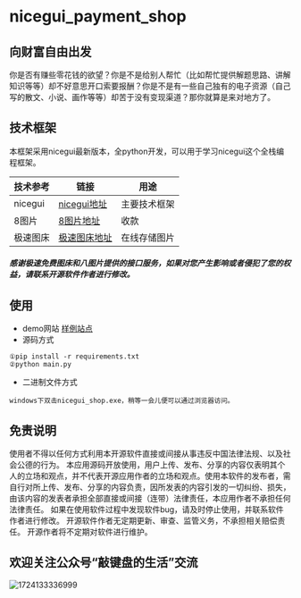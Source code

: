 # nicegui_payment_shop

## 向财富自由出发

你是否有赚些零花钱的欲望？你是不是给别人帮忙（比如帮忙提供解题思路、讲解知识等等）却不好意思开口索要报酬？你是不是有一些自己独有的电子资源（自己写的散文、小说、画作等等）却苦于没有变现渠道？那你就算是来对地方了。

## 技术框架

本框架采用nicegui最新版本，全python开发，可以用于学习nicegui这个全栈编程框架。

| 技术参考 | 链接                                             | 用途         |
| -------- | ------------------------------------------------ | ------------ |
| nicegui  | [nicegui地址](https://nicegui.io/)                  | 主要技术框架 |
| 8图片    | [8图片地址](http://www.8tupian.com/zhu.php?u=14535) | 收款         |
| 极速图床 | [极速图床地址](https://tucdn.wpon.cn/)              | 在线存储图片 |

##### 感谢极速免费图床和八图片提供的接口服务，如果对您产生影响或者侵犯了您的权益，请联系开源软件作者进行修改。

## 使用

- demo网站
  [样例站点](http://82.157.140.196:8000)
- 源码方式

```
①pip install -r requirements.txt
②python main.py
```

- 二进制文件方式

```
windows下双击nicegui_shop.exe，稍等一会儿便可以通过浏览器访问。
```

## 免责说明

使用者不得以任何方式利用本开源软件直接或间接从事违反中国法律法规、以及社会公德的行为。
本应用源码开放使用，用户上传、发布、分享的内容仅表明其个人的立场和观点，并不代表开源应用作者的立场和观点。使用本软件的发布者，需自行对所上传、发布、分享的内容负责，因所发表的内容引发的一切纠纷、损失，由该内容的发表者承担全部直接或间接（连带）法律责任，本应用作者不承担任何法律责任。
如果在使用软件过程中发现软件bug，请及时停止使用，并联系软件作者进行修改。
开源软件作者无定期更新、审查、监管义务，不承担相关赔偿责任。
开源作者将不定期对软件进行维护。

## 欢迎关注公众号“敲键盘的生活”交流

![1724133336999](image/README/1724133336999.png)
